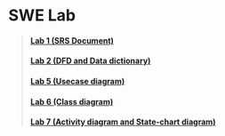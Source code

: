 # SWE Lab

> #### [Lab 1 (SRS Document)](https://github.com/Simply-huMAN/NITR/tree/main/Sem%206/SWE%20Lab/Lab%201)
> #### [Lab 2 (DFD and Data dictionary)](https://github.com/Simply-huMAN/NITR/tree/main/Sem%206/SWE%20Lab/Lab%202)
> #### [Lab 5 (Usecase diagram)](https://github.com/Simply-huMAN/NITR/tree/main/Sem%206/SWE%20Lab/Lab%205)
> #### [Lab 6 (Class diagram)](https://github.com/Simply-huMAN/NITR/tree/main/Sem%206/SWE%20Lab/Lab%207)
> #### [Lab 7 (Activity diagram and State-chart diagram)](https://github.com/Simply-huMAN/NITR/tree/main/Sem%206/SWE%20Lab/Lab%207(Original))
